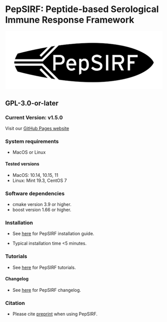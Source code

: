 # PepSIRF: Peptide-based Serological Immune Response Framework

<img src="./img/logo.png" alt="Your image title" width="1024"/>

## GPL-3.0-or-later

### Current Version: v1.5.0

Visit our [GitHub Pages website](https://ladnerlab.github.io/PepSIRF/)

### System requirements
- MacOS or Linux

#### Tested versions
- MacOS: 10.14, 10.15, 11
- Linux: Mint 19.3, CentOS 7

### Software dependencies
- cmake version 3.9 or higher.
- boost version 1.66 or higher.

### Installation

- See [here](https://ladnerlab.github.io/PepSIRF/installation/) for PepSIRF installation guide.

- Typical installation time <5 minutes. 

### Tutorials

- See [here](https://ladnerlab.github.io/PepSIRF/pepsirf-tutorials/) for PepSIRF tutorials.

#### Changelog

- See [here](https://ladnerlab.github.io/PepSIRF/changelog/) for PepSIRF changelog.

### Citation

- Please cite [preprint](https://arxiv.org/abs/2007.05050) when using PepSIRF. 

